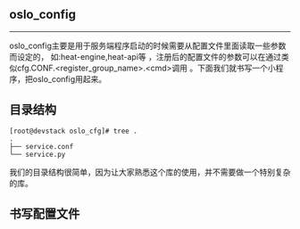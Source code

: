## oslo\_config

---

oslo\_config主要是用于服务端程序启动的时候需要从配置文件里面读取一些参数而设定的，如:heat-engine,heat-api等，注册后的配置文件的参数可以在通过类似cfg.CONF.&lt;register\_group\_name&gt;.&lt;cmd&gt;调用。下面我们就书写一个小程序，把oslo\_config用起来。



## 目录结构

```
[root@devstack oslo_cfg]# tree .
.
├── service.conf
└── service.py
```

我们的目录结构很简单，因为让大家熟悉这个库的使用，并不需要做一个特别复杂的库。

## 书写配置文件



